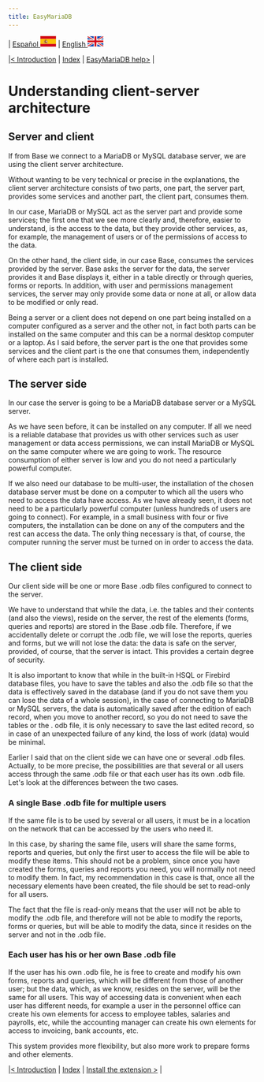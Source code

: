 ```yaml
---
title: EasyMariaDB
---
```


| [ Español ](index.md) ![Jekyll](/img/spain.png) | [ English ](EN_index.md) ![Jekyll](/img/england.png)

|[< Introduction](EN_index.md#introduction) | [Index](EN_index.md) | [EasyMariaDB help>](EN_ayuda.md) |

# Understanding client-server architecture

## Server and client

If from Base we connect to a MariaDB or MySQL database server, we are using the client server architecture.

Without wanting to be very technical or precise in the explanations, the client server architecture consists of two parts, one part, the server part, provides some services and another part, the client part, consumes them.

In our case, MariaDB or MySQL act as the server part and provide some services; the first one that we see more clearly and, therefore, easier to understand, is the access to the data, but they provide other services, as, for example, the management of users or of the permissions of access to the data.

On the other hand, the client side, in our case Base, consumes the services provided by the server. Base asks the server for the data, the server provides it and Base displays it, either in a table directly or through queries, forms or reports. In addition, with user and permissions management services, the server may only provide some data or none at all, or allow data to be modified or only read.

Being a server or a client does not depend on one part being installed on a computer configured as a server and the other not, in fact both parts can be installed on the same computer and this can be a normal desktop computer or a laptop. As I said before, the server part is the one that provides some services and the client part is the one that consumes them, independently of where each part is installed.

## The server side

In our case the server is going to be a MariaDB database server or a MySQL server. 

As we have seen before, it can be installed on any computer. If all we need is a reliable database that provides us with other services such as user management or data access permissions, we can install MariaDB or MySQL on the same computer where we are going to work. The resource consumption of either server is low and you do not need a particularly powerful computer.

If we also need our database to be multi-user, the installation of the chosen database server must be done on a computer to which all the users who need to access the data have access. As we have already seen, it does not need to be a particularly powerful computer (unless hundreds of users are going to connect). For example, in a small business with four or five computers, the installation can be done on any of the computers and the rest can access the data. The only thing necessary is that, of course, the computer running the server must be turned on in order to access the data.

## The client side

Our client side will be one or more Base .odb files configured to connect to the server. 

We have to understand that while the data, i.e. the tables and their contents (and also the views), reside on the server, the rest of the elements (forms, queries and reports) are stored in the Base .odb file. Therefore, if we accidentally delete or corrupt the .odb file, we will lose the reports, queries and forms, but we will not lose the data: the data is safe on the server, provided, of course, that the server is intact. This provides a certain degree of security.

It is also important to know that while in the built-in HSQL or Firebird database files, you have to save the tables and also the .odb file so that the data is effectively saved in the database (and if you do not save them you can lose the data of a whole session), in the case of connecting to MariaDB or MySQL servers, the data is automatically saved after the edition of each record, when you move to another record, so you do not need to save the tables or the . odb file, it is only necessary to save the last edited record, so in case of an unexpected failure of any kind, the loss of work (data) would be minimal.

Earlier I said that on the client side we can have one or several .odb files. Actually, to be more precise, the possibilities are that several or all users access through the same .odb file or that each user has its own .odb file. Let's look at the differences between the two cases.

### A single Base .odb file for multiple users

If the same file is to be used by several or all users, it must be in a location on the network that can be accessed by the users who need it.

In this case, by sharing the same file, users will share the same forms, reports and queries, but only the first user to access the file will be able to modify these items. This should not be a problem, since once you have created the forms, queries and reports you need, you will normally not need to modify them. In fact, my recommendation in this case is that, once all the necessary elements have been created, the file should be set to read-only for all users. 

The fact that the file is read-only means that the user will not be able to modify the .odb file, and therefore will not be able to modify the reports, forms or queries, but will be able to modify the data, since it resides on the server and not in the .odb file.

### Each user has his or her own Base .odb file

If the user has his own .odb file, he is free to create and modify his own forms, reports and queries, which will be different from those of another user; but the data, which, as we know, resides on the server, will be the same for all users. This way of accessing data is convenient when each user has different needs, for example a user in the personnel office can create his own elements for access to employee tables, salaries and payrolls, etc, while the accounting manager can create his own elements for access to invoicing, bank accounts, etc.

This system provides more flexibility, but also more work to prepare forms and other elements.

|[< Introduction](EN_index.md#introduction) | [Index](EN_index.md) | [Install the extension >](EN_instalarextension.md) |

